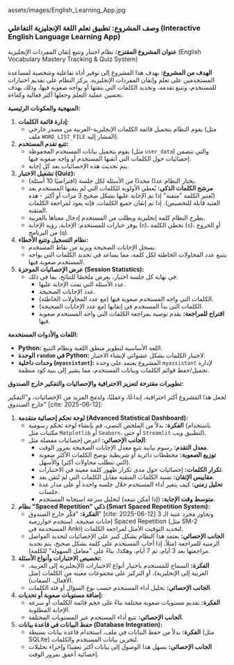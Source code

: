 assets/images/English_Learning_App.jpg
### **وصف المشروع: تطبيق تعلم اللغة الإنجليزية التفاعلي (Interactive English Language Learning App)**

**عنوان المشروع المقترح:** نظام اختبار وتتبع إتقان المفردات الإنجليزية (English Vocabulary Mastery Tracking & Quiz System)

**الهدف من المشروع:**
يهدف هذا المشروع إلى توفير أداة تفاعلية وشخصية لمساعدة المستخدمين على تعلم وإتقان المفردات الإنجليزية. يركز النظام على تقديم اختبارات للمستخدم، وتتبع تقدمه، وتحديد الكلمات التي يتقنها أو يواجه صعوبة فيها، وذلك بهدف تحسين عملية التعلم وجعلها أكثر فعالية وكفاءة.

**المنهجية والمكونات الرئيسية:**

1.  **إدارة قائمة الكلمات:**
    * يقوم النظام بتحميل قائمة الكلمات الإنجليزية-العربية من مصدر خارجي (مثل ملف `WORD_LIST_FILE` المشار إليه).
2.  **تتبع تقدم المستخدم:**
    * يقوم بتحميل بيانات المستخدم المحفوظة (مثل `user_data`) والتي تتضمن إحصائيات حول الكلمات التي أتقنها المستخدم أو واجه صعوبة فيها.
    * يتم تحديث هذه الإحصائيات بعد كل إجابة.
3.  **تشغيل الاختبار (Quiz):**
    * يختار النظام عددًا محددًا من الأسئلة لكل جلسة (افتراضيًا 10 أسئلة).
    * **مرشح الكلمات الذكي:** يُعطي الأولوية للكلمات التي لم يتقنها المستخدم بعد (تُعتبر الكلمة "متقنة" إذا تم الإجابة عليها بشكل صحيح 3 مرات أو أكثر - هذه العتبة قابلة للتخصيص). إذا تم إتقان جميع الكلمات، فإنه يعود لمراجعة الكلمات المتقنة.
    * يطرح النظام كلمة إنجليزية ويطلب من المستخدم إدخال معناها بالعربية.
    * يوفر خيارات للمستخدم: الإجابة، رؤية الإجابة (`n`)، تخطي الكلمة (`s`)، أو الخروج من البرنامج (`q`).
4.  **نظام التسجيل وتتبع الأخطاء:**
    * يسجل الإجابات الصحيحة ويزيد من نقاط المستخدم.
    * يتتبع عدد المحاولات الخاطئة لكل كلمة، مما يساعد في تحديد الكلمات التي يواجه المستخدم صعوبة فيها.
5.  **عرض الإحصائيات الموجزة (Session Statistics):**
    * في نهاية كل جلسة اختبار، يعرض ملخصًا للنتائج، بما في ذلك:
        * عدد الأسئلة التي تمت الإجابة عليها.
        * عدد الإجابات الصحيحة.
        * الكلمات التي واجه المستخدم صعوبة فيها (مع عدد المحاولات الخاطئة).
        * الكلمات التي بدأ المستخدم في إتقانها (مع عدد الإجابات الصحيحة).
        * **اقتراح للمراجعة:** يقدم توصية بمراجعة الكلمات التي واجه المستخدم صعوبة فيها.

**اللغات والأدوات المستخدمة:**

* **Python:** اللغة الأساسية لتطوير منطق اللعبة ونظام التتبع.
* **الوحدة `random` في Python:** لاختيار الكلمات بشكل عشوائي لإنشاء الاختبار.
* **وحدات داخلية (`myassistant`):** المشروع يعتمد على وحدة `myassistant` لإدارة تحميل/حفظ قوائم الكلمات وبيانات المستخدم، مما يشير إلى بنية كود منظمة.

**تطويرات مقترحة لتعزيز الاحترافية والإحصائيات والتفكير خارج الصندوق:**

لجعل هذا المشروع أكثر احترافية، إبداعًا، وعمليًا، ولدمج المزيد من الإحصائيات، و"التفكير خارج الصندوق" [cite: 2025-06-12]:

1.  **لوحة تحكم إحصائية متقدمة (Advanced Statistical Dashboard):**
    * **الفكرة:** بدلاً من الملخص النصي، قم بإنشاء لوحة تحكم رسومية (باستخدام مكتبات مثل `Matplotlib` أو `Seaborn`، أو حتى `Streamlit` لتطبيق ويب).
    * **الجانب الإحصائي:** اعرض إحصائيات مفصلة مثل:
        * **معدل التقدم:** رسوم بيانية تتبع معدل الإجابات الصحيحة بمرور الوقت.
        * **توزيع الصعوبة:** مخططات دائرية أو شريطية توضح الكلمات الأكثر صعوبة (التي تتطلب محاولات أكثر) والأسهل.
        * **تكرار الكلمات:** إحصائيات حول مدى تكرار ظهور كلمة معينة في الاختبارات.
        * **مقاييس الإتقان:** نسبة الكلمات المتقنة مقابل الكلمات التي لم تُتقن بعد.
        * **تحليل زمني:** كيف يتغير أداء المستخدم خلال جلسة واحدة أو على مدار عدة جلسات.
        * **متوسط وقت الإجابة:** (إذا أمكن تتبعه) لتحليل سرعة استجابة المستخدم.
2.  **نظام "Spaced Repetition" ذكي (Smart Spaced Repetition System):**
    * **الفكرة:** "فكِّر خارج الصندوق" [cite: 2025-06-12] وتجاوز مجرد عتبة الـ 3 إجابات صحيحة. استخدم خوارزمية Spaced Repetition (مثل SM-2 المستخدمة في Anki) لتحديد التوقيت الأمثل لمراجعة الكلمات.
    * **الجانب الإحصائي:** يعتمد هذا النظام بشكل كبير على الإحصائيات لتحديد الفواصل الزمنية للمراجعة (مثلاً، إذا أجاب المستخدم على كلمة بشكل صحيح، يتم تحديد مراجعتها بعد 3 أيام، ثم 7 أيام، وهكذا، بناءً على "معامل السهولة" للكلمة).
3.  **تخصيص الاختبارات وأنواع الأسئلة:**
    * **الفكرة:** السماح للمستخدم باختيار أنواع الاختبارات (الإنجليزية إلى العربية، العربية إلى الإنجليزية)، أو التركيز على مجموعات معينة من الكلمات (مثل الأفعال، الصفات).
    * **الجانب الإحصائي:** تحليل أداء المستخدم حسب نوع السؤال أو فئة الكلمات.
4.  **إضافة مستويات صعوبة أو تحديات:**
    * **الفكرة:** تقديم مستويات صعوبة مختلفة بناءً على حجم قائمة الكلمات أو سرعة الإجابة المطلوبة.
    * **الجانب الإحصائي:** تتبع أداء المستخدم عبر المستويات المختلفة.
5.  **حفظ البيانات في قاعدة بيانات (Database Integration):**
    * **الفكرة:** بدلاً من حفظ البيانات في ملف، استخدام قاعدة بيانات بسيطة (مثل SQLite) لتخزين بيانات المستخدم والكلمات.
    * **الجانب الإحصائي:** يسهل هذا الوصول إلى بيانات أكثر تعقيدًا وإجراء تحليلات إحصائية أعمق بمرور الوقت.

